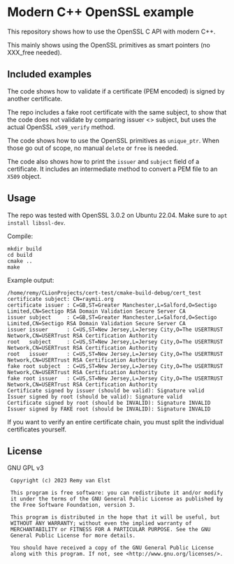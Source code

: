 # Modern C++ OpenSSL example

This repository shows how to use
the OpenSSL C API with modern C++.

This mainly shows using the OpenSSL 
primitives as smart pointers (no 
XXX_free needed).

## Included examples

The code shows how to validate
if a certificate (PEM encoded)
is signed by another certificate.

The repo includes a fake root certificate
with the same subject, to show that 
the code does not validate by comparing
issuer <> subject, but uses the actual
OpenSSL `x509_verify` method.

The code shows how to use the OpenSSL
primitives as `unique_ptr`. When those
go out of scope, no manual `delete` or
`free` is needed.

The code also shows how to print the 
`issuer` and `subject` field of a 
certificate. It includes an intermediate
method to convert a PEM file to an 
`X509` object.

## Usage

The repo was tested with OpenSSL 3.0.2 on Ubuntu 22.04.
Make sure to `apt install libssl-dev`.

Compile:

    mkdir build
    cd build
    cmake ..
    make

Example output:

    /home/remy/CLionProjects/cert-test/cmake-build-debug/cert_test
    certificate subject: CN=raymii.org
    certificate issuer : C=GB,ST=Greater Manchester,L=Salford,O=Sectigo Limited,CN=Sectigo RSA Domain Validation Secure Server CA
    issuer subject     : C=GB,ST=Greater Manchester,L=Salford,O=Sectigo Limited,CN=Sectigo RSA Domain Validation Secure Server CA
    issuer issuer      : C=US,ST=New Jersey,L=Jersey City,O=The USERTRUST Network,CN=USERTrust RSA Certification Authority
    root   subject     : C=US,ST=New Jersey,L=Jersey City,O=The USERTRUST Network,CN=USERTrust RSA Certification Authority
    root   issuer      : C=US,ST=New Jersey,L=Jersey City,O=The USERTRUST Network,CN=USERTrust RSA Certification Authority
    fake root subject  : C=US,ST=New Jersey,L=Jersey City,O=The USERTRUST Network,CN=USERTrust RSA Certification Authority
    fake root issuer   : C=US,ST=New Jersey,L=Jersey City,O=The USERTRUST Network,CN=USERTrust RSA Certification Authority
    Certificate signed by issuer (should be valid): Signature valid
    Issuer signed by root (should be valid): Signature valid
    Certificate signed by root (should be INVALID): Signature INVALID
    Issuer signed by FAKE root (should be INVALID): Signature INVALID


If you want to verify an entire certificate chain, you must 
split the individual certificates yourself.


## License

GNU GPL v3

```
 Copyright (c) 2023 Remy van Elst

 This program is free software: you can redistribute it and/or modify
 it under the terms of the GNU General Public License as published by
 the Free Software Foundation, version 3.

 This program is distributed in the hope that it will be useful, but
 WITHOUT ANY WARRANTY; without even the implied warranty of
 MERCHANTABILITY or FITNESS FOR A PARTICULAR PURPOSE. See the GNU
 General Public License for more details.

 You should have received a copy of the GNU General Public License
 along with this program. If not, see <http://www.gnu.org/licenses/>.
```
